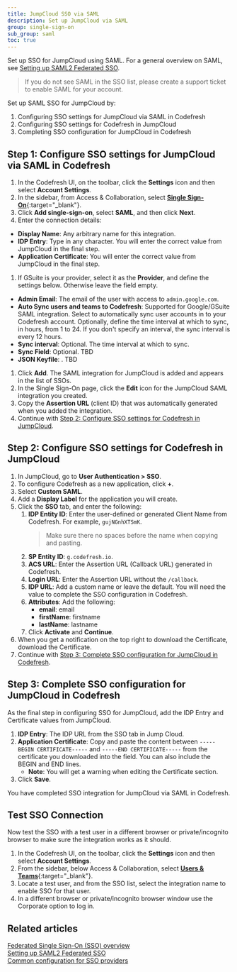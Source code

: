 ```yaml
---
title: JumpCloud SSO via SAML
description: Set up JumpCloud via SAML
group: single-sign-on
sub_group: saml
toc: true
---
```


Set up SSO for JumpCloud using SAML.
For a general overview on SAML, see [Setting up SAML2 Federated SSO]({site.baseurl}}/docs/single-sign-on/saml-setup).

>If you do not see SAML in the SSO list, please create a support ticket to enable SAML for your account.

Set up SAML SSO for JumpCloud by:
1. Configuring SSO settings for JumpCloud via SAML in Codefresh
1. Configuring SSO settings for Codefresh in JumpCloud
1. Completing SSO configuration for JumpCloud in Codefresh

## Step 1: Configure SSO settings for JumpCloud via SAML in Codefresh

1. In the Codefresh UI, on the toolbar, click the **Settings** icon and then select **Account Settings**.
1. In the sidebar, from Access & Collaboration, select [**Single Sign-On**](https://g.codefresh.io/2.0/account-settings/single-sign-on){:target="\_blank"}.   
1. Click **Add single-sign-on**, select **SAML**, and then click **Next**.
1. Enter the connection details: 
  * **Display Name**: Any arbitrary name for this integration.
  * **IDP Entry**: Type in any character. You will enter the correct value from JumpCloud in the final step.
  * **Application Certificate**: You will enter the correct value from JumpCloud in the final step.
1. If GSuite is your provider, select it as the **Provider**, and define the settings below. Otherwise leave the field empty.  
  * **Admin Email**: The email of the user with access to `admin.google.com`.
  * **Auto Sync users and teams to Codefresh**: Supported for Google/GSuite SAML integration. Select to automatically sync user accounts in to your Codefresh account. Optionally, define the time interval at which to sync, in hours, from 1 to 24. If you don't specify an interval, the sync interval is every 12 hours.
  * **Sync interval**: Optional. The time interval at which to sync.
  * **Sync Field**: Optional. TBD
  * **JSON Keyfile**: . TBD
1. Click **Add**.
  The SAML integration for JumpCloud is added and appears in the list of SSOs. 
1. In the Single Sign-On page, click the **Edit** icon for the JumpCloud SAML integration you created.
1. Copy the **Assertion URL** (client ID) that was automatically generated when you added the integration. 
1. Continue with [Step 2: Configure SSO settings for Codefresh in JumpCloud](#step-2-configure-sso-settings-for-codefresh-in-jumpcloud).

## Step 2: Configure SSO settings for Codefresh in JumpCloud


1. In JumpCloud, go to **User Authentication > SSO**.
1. To configure Codefresh as a new application, click **+**.
1. Select **Custom SAML**.
1. Add a **Display Label** for the application you will create.
1. Click the **SSO** tab, and enter the following:
    1. **IDP Entity ID**: Enter the user-defined or generated Client Name from Codefresh. For example, `gujNGnhXTSmK`.
        > Make sure there no spaces before the name when copying and pasting.
    1. **SP Entity ID**: `g.codefresh.io`.
    1. **ACS URL**: Enter the Assertion URL (Callback URL) generated in Codefresh.
    1. **Login URL**: Enter the Assertion URL without the `/callback`.
    1. **IDP URL**: Add a custom name or leave the default. You will need the value to complete the SSO configuration in Codefresh.
    1. **Attributes**: Add the following:
        - **email**: email
        - **firstName**: firstname
        - **lastName**: lastname
    1. Click **Activate** and **Continue**.
1. When you get a notification on the top right to download the Certificate, download the Certificate.
1. Continue with [Step 3: Complete SSO configuration for JumpCloud in Codefresh](#step-3-complete-sso-configuration-for-jumpcloud-in-codefresh).

## Step 3: Complete SSO configuration for JumpCloud in Codefresh
As the final step in configuring SSO for JumpCloud, add the IDP Entry and Certificate values from JumpCloud.
 
1. **IDP Entry**: The IDP URL from the SSO tab in Jump Cloud.
1. **Application Certificate**: Copy and paste the content between `-----BEGIN CERTIFICATE-----` and `-----END CERTIFICATE-----` from the certificate you downloaded into the field. You can also include the BEGIN and END lines. 
    - **Note**: You will get a warning when editing the Certificate section.
1. Click **Save**.

You have completed SSO integration for JumpCloud via SAML in Codefresh.

## Test SSO Connection

Now test the SSO with a test user in a different browser or private/incognito browser to make sure the integration works as it should.

1. In the Codefresh UI, on the toolbar, click the **Settings** icon and then select **Account Settings**.
1. From the sidebar, below Access & Collaboration, select [**Users & Teams**](https://g.codefresh.io/2.0/account-settings/single-sign-on){:target="\_blank"}.   
1. Locate a test user, and from the SSO list, select the integration name to enable SSO for that user.
1. In a different browser or private/incognito browser window use the Corporate option to log in.

## Related articles
[Federated Single Sign-On (SSO) overview]({{site.baseurl}}/docs/single-sign-on/)  
[Setting up SAML2 Federated SSO]({{site.baseurl}}/docs/single-sign-on/saml-setup)  
[Common configuration for SSO providers]({{site.baseurl}}/docs/single-sign-on/team-sync)  